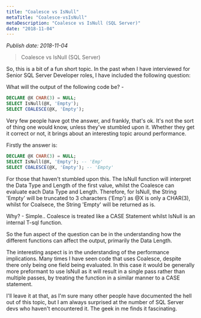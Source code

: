 ```yaml
---
title: "Coalesce vs IsNull"
metaTitle: "Coalesce-vsIsNull"
metaDescription: "Coalesce vs IsNull (SQL Server)"
date: "2018-11-04"
---
```


_Publish date: 2018-11-04_

> Coalesce vs IsNull (SQL Server)

So, this is a bit of a fun short topic. In the past when I have interviewed for Senior SQL Server Developer roles, I have included the following question:

What will the output of the following code be? -

```sql
DECLARE @X CHAR(3) = NULL;
SELECT IsNull(@X, 'Empty');
SELECT COALESCE(@X, 'Empty');
```

Very few people have got the answer, and frankly, that's ok. It's not the sort of thing one would know, unless they've stumbled upon it. Whether they get it correct or not, it brings about an interesting topic around performance.

Firstly the answer is:

```sql
DECLARE @X CHAR(3) = NULL;
SELECT IsNull(@X, 'Empty'); -- 'Emp'
SELECT COALESCE(@X, 'Empty'); -- 'Empty'
```

For those that haven't stumbled upon this. The IsNull function will interpret the Data Type and Length of the first value, whilst the Coalesce can evaluate each Data Type and Length.
Therefore, for IsNull, the String 'Empty' will be truncated to 3 characters ('Emp') as @X is only a CHAR(3), whilst for Coalsece, the String 'Empty' will be returned as is.

Why? - Simple.. Coalesce is treated like a CASE Statement whilst IsNull is an internal T-sql function.

So the fun aspect of the question can be in the understanding how the different functions can affect the output, primarily the Data Length.

The interesting aspect is in the understanding of the performance implications. Many times I have seen code that uses Coalesce, despite there only being one field being evaluated. In this case it would be generally more preformant to use IsNull as it will result in a single pass rather than multiple passes, by treating the function in a similar manner to a CASE statement.

I'll leave it at that, as I'm sure many other people have documented the hell out of this topic, but I am always surprised at the number of SQL Server devs who haven't encountered it. The geek in me finds it fascinating.
